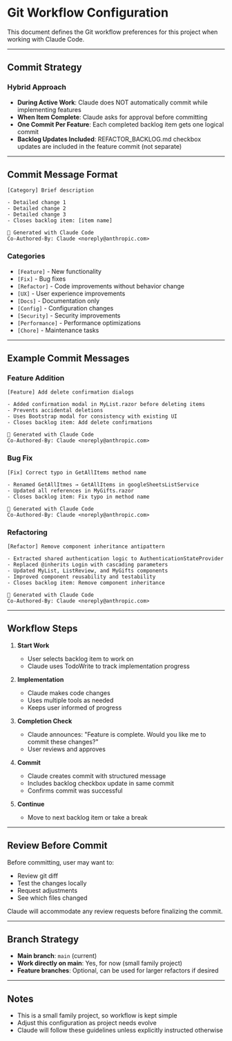 # Git Workflow Configuration

This document defines the Git workflow preferences for this project when working with Claude Code.

---

## Commit Strategy

### Hybrid Approach
- **During Active Work**: Claude does NOT automatically commit while implementing features
- **When Item Complete**: Claude asks for approval before committing
- **One Commit Per Feature**: Each completed backlog item gets one logical commit
- **Backlog Updates Included**: REFACTOR_BACKLOG.md checkbox updates are included in the feature commit (not separate)

---

## Commit Message Format

```
[Category] Brief description

- Detailed change 1
- Detailed change 2
- Detailed change 3
- Closes backlog item: [item name]

🤖 Generated with Claude Code
Co-Authored-By: Claude <noreply@anthropic.com>
```

### Categories
- `[Feature]` - New functionality
- `[Fix]` - Bug fixes
- `[Refactor]` - Code improvements without behavior change
- `[UX]` - User experience improvements
- `[Docs]` - Documentation only
- `[Config]` - Configuration changes
- `[Security]` - Security improvements
- `[Performance]` - Performance optimizations
- `[Chore]` - Maintenance tasks

---

## Example Commit Messages

### Feature Addition
```
[Feature] Add delete confirmation dialogs

- Added confirmation modal in MyList.razor before deleting items
- Prevents accidental deletions
- Uses Bootstrap modal for consistency with existing UI
- Closes backlog item: Add delete confirmations

🤖 Generated with Claude Code
Co-Authored-By: Claude <noreply@anthropic.com>
```

### Bug Fix
```
[Fix] Correct typo in GetAllItems method name

- Renamed GetAllItmes → GetAllItems in googleSheetsListService
- Updated all references in MyGifts.razor
- Closes backlog item: Fix typo in method name

🤖 Generated with Claude Code
Co-Authored-By: Claude <noreply@anthropic.com>
```

### Refactoring
```
[Refactor] Remove component inheritance antipattern

- Extracted shared authentication logic to AuthenticationStateProvider
- Replaced @inherits Login with cascading parameters
- Updated MyList, ListReview, and MyGifts components
- Improved component reusability and testability
- Closes backlog item: Remove component inheritance

🤖 Generated with Claude Code
Co-Authored-By: Claude <noreply@anthropic.com>
```

---

## Workflow Steps

1. **Start Work**
   - User selects backlog item to work on
   - Claude uses TodoWrite to track implementation progress

2. **Implementation**
   - Claude makes code changes
   - Uses multiple tools as needed
   - Keeps user informed of progress

3. **Completion Check**
   - Claude announces: "Feature is complete. Would you like me to commit these changes?"
   - User reviews and approves

4. **Commit**
   - Claude creates commit with structured message
   - Includes backlog checkbox update in same commit
   - Confirms commit was successful

5. **Continue**
   - Move to next backlog item or take a break

---

## Review Before Commit

Before committing, user may want to:
- Review git diff
- Test the changes locally
- Request adjustments
- See which files changed

Claude will accommodate any review requests before finalizing the commit.

---

## Branch Strategy

- **Main branch**: `main` (current)
- **Work directly on main**: Yes, for now (small family project)
- **Feature branches**: Optional, can be used for larger refactors if desired

---

## Notes

- This is a small family project, so workflow is kept simple
- Adjust this configuration as project needs evolve
- Claude will follow these guidelines unless explicitly instructed otherwise
